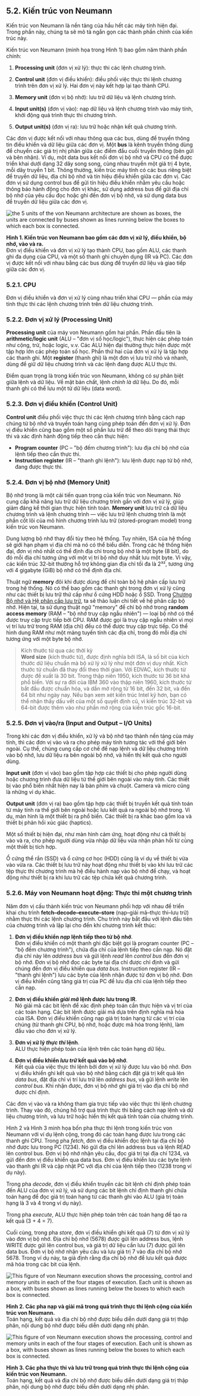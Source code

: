 ## 5.2. Kiến trúc von Neumann

Kiến trúc von Neumann là nền tảng của hầu hết các máy tính hiện đại. Trong phần này, chúng ta sẽ mô tả ngắn gọn các thành phần chính của kiến trúc này.

Kiến trúc von Neumann (minh họa trong Hình 1) bao gồm năm thành phần chính:

1. **Processing unit** (đơn vị xử lý): thực thi các lệnh chương trình.

2. **Control unit** (đơn vị điều khiển): điều phối việc thực thi lệnh chương trình trên đơn vị xử lý. Hai đơn vị này kết hợp lại tạo thành CPU.

3. **Memory unit** (đơn vị bộ nhớ): lưu trữ dữ liệu và lệnh chương trình.

4. **Input unit(s)** (đơn vị vào): nạp dữ liệu và lệnh chương trình vào máy tính, khởi động quá trình thực thi chương trình.

5. **Output unit(s)** (đơn vị ra): lưu trữ hoặc nhận kết quả chương trình.

Các đơn vị được kết nối với nhau thông qua các bus, dùng để truyền thông tin điều khiển và dữ liệu giữa các đơn vị. Một **bus** là kênh truyền thông dùng để chuyển các giá trị nhị phân giữa các điểm đầu cuối truyền thông (bên gửi và bên nhận). Ví dụ, một data bus kết nối đơn vị bộ nhớ và CPU có thể được triển khai dưới dạng 32 dây song song, cùng nhau truyền một giá trị 4 byte, mỗi dây truyền 1 bit. Thông thường, kiến trúc máy tính có các bus riêng biệt để truyền dữ liệu, địa chỉ bộ nhớ và tín hiệu điều khiển giữa các đơn vị. Các đơn vị sử dụng control bus để gửi tín hiệu điều khiển nhằm yêu cầu hoặc thông báo hành động cho đơn vị khác, sử dụng address bus để gửi địa chỉ bộ nhớ của yêu cầu đọc hoặc ghi đến đơn vị bộ nhớ, và sử dụng data bus để truyền dữ liệu giữa các đơn vị.

![the 5 units of the von Neumann architecture are shown as boxes, the units are connected by buses shown as lines running below the boxes to which each box is connected.](_images/vonNArch.png)

**Hình 1. Kiến trúc von Neumann bao gồm các đơn vị xử lý, điều khiển, bộ nhớ, vào và ra.**  
Đơn vị điều khiển và đơn vị xử lý tạo thành CPU, bao gồm ALU, các thanh ghi đa dụng của CPU, và một số thanh ghi chuyên dụng (IR và PC). Các đơn vị được kết nối với nhau bằng các bus dùng để truyền dữ liệu và giao tiếp giữa các đơn vị.

### 5.2.1. CPU

Đơn vị điều khiển và đơn vị xử lý cùng nhau triển khai CPU — phần của máy tính thực thi các lệnh chương trình trên dữ liệu chương trình.

### 5.2.2. Đơn vị xử lý (Processing Unit)

**Processing unit** của máy von Neumann gồm hai phần. Phần đầu tiên là **arithmetic/logic unit** (ALU – "đơn vị số học/logic"), thực hiện các phép toán như cộng, trừ, hoặc logic, v.v. Các ALU hiện đại thường thực hiện được một tập hợp lớn các phép toán số học. Phần thứ hai của đơn vị xử lý là tập hợp các thanh ghi. Một **register** (thanh ghi) là một đơn vị lưu trữ nhỏ và nhanh, dùng để giữ dữ liệu chương trình và các lệnh đang được ALU thực thi.

Điểm quan trọng là trong kiến trúc von Neumann, không có sự phân biệt giữa lệnh và dữ liệu. Về mặt bản chất, lệnh *chính là* dữ liệu. Do đó, mỗi thanh ghi có thể lưu một từ dữ liệu (data word).

### 5.2.3. Đơn vị điều khiển (Control Unit)

**Control unit** điều phối việc thực thi các lệnh chương trình bằng cách nạp chúng từ bộ nhớ và truyền toán hạng cùng phép toán đến đơn vị xử lý. Đơn vị điều khiển cũng bao gồm một số phần lưu trữ để theo dõi trạng thái thực thi và xác định hành động tiếp theo cần thực hiện:

- **Program counter** (PC – "bộ đếm chương trình"): lưu địa chỉ bộ nhớ của lệnh tiếp theo cần thực thi.
- **Instruction register** (IR – "thanh ghi lệnh"): lưu lệnh được nạp từ bộ nhớ, đang được thực thi.

### 5.2.4. Đơn vị bộ nhớ (Memory Unit)

Bộ nhớ trong là một cải tiến quan trọng của kiến trúc von Neumann. Nó cung cấp khả năng lưu trữ dữ liệu chương trình gần với đơn vị xử lý, giúp giảm đáng kể thời gian thực hiện tính toán. **Memory unit** lưu trữ cả dữ liệu chương trình và lệnh chương trình — việc lưu trữ lệnh chương trình là một phần cốt lõi của mô hình chương trình lưu trữ (stored-program model) trong kiến trúc von Neumann.

Dung lượng bộ nhớ thay đổi tùy theo hệ thống. Tuy nhiên, ISA của hệ thống sẽ giới hạn phạm vi địa chỉ mà nó có thể biểu diễn. Trong các hệ thống hiện đại, đơn vị nhỏ nhất có thể định địa chỉ trong bộ nhớ là một byte (8 bit), do đó mỗi địa chỉ tương ứng với một vị trí bộ nhớ duy nhất lưu một byte. Vì vậy, các kiến trúc 32-bit thường hỗ trợ không gian địa chỉ tối đa là 2³², tương ứng với 4 gigabyte (GiB) bộ nhớ có thể định địa chỉ.

Thuật ngữ **memory** đôi khi được dùng để chỉ toàn bộ hệ phân cấp lưu trữ trong hệ thống. Nó có thể bao gồm các thanh ghi trong đơn vị xử lý cũng như các thiết bị lưu trữ thứ cấp như ổ cứng HDD hoặc ổ SSD. Trong [Chương Bộ nhớ và Hệ phân cấp lưu trữ](../C11-MemHierarchy/index.html#_storage_and_the_memory_hierarchy), ta sẽ thảo luận chi tiết về hệ phân cấp bộ nhớ. Hiện tại, ta sử dụng thuật ngữ "memory" để chỉ bộ nhớ trong **random access memory** (RAM – "bộ nhớ truy cập ngẫu nhiên") — loại bộ nhớ có thể được truy cập trực tiếp bởi CPU. RAM được gọi là truy cập ngẫu nhiên vì mọi vị trí lưu trữ trong RAM (địa chỉ) đều có thể được truy cập trực tiếp. Có thể hình dung RAM như một mảng tuyến tính các địa chỉ, trong đó mỗi địa chỉ tương ứng với một byte bộ nhớ.


> Kích thước từ qua các thời kỳ  
> **Word size** (kích thước từ), được định nghĩa bởi ISA, là số bit của kích thước dữ liệu chuẩn mà bộ xử lý xử lý như một đơn vị duy nhất. Kích thước từ chuẩn đã thay đổi theo thời gian. Với EDVAC, kích thước từ được đề xuất là 30 bit. Trong thập niên 1950, kích thước từ 36 bit khá phổ biến. Với sự ra đời của IBM 360 vào thập niên 1960, kích thước từ bắt đầu được chuẩn hóa, và dần mở rộng từ 16 bit, đến 32 bit, và đến 64 bit như ngày nay. Nếu bạn xem xét kiến trúc Intel kỹ hơn, bạn có thể nhận thấy dấu vết của một số quyết định cũ, vì kiến trúc 32-bit và 64-bit được thêm vào như phần mở rộng của kiến trúc gốc 16-bit.

### 5.2.5. Đơn vị vào/ra (Input and Output – I/O Units)

Trong khi các đơn vị điều khiển, xử lý và bộ nhớ tạo thành nền tảng của máy tính, thì các đơn vị vào và ra cho phép máy tính tương tác với thế giới bên ngoài. Cụ thể, chúng cung cấp cơ chế để nạp lệnh và dữ liệu chương trình vào bộ nhớ, lưu dữ liệu ra bên ngoài bộ nhớ, và hiển thị kết quả cho người dùng.

**Input unit** (đơn vị vào) bao gồm tập hợp các thiết bị cho phép người dùng hoặc chương trình đưa dữ liệu từ thế giới bên ngoài vào máy tính. Các thiết bị vào phổ biến nhất hiện nay là bàn phím và chuột. Camera và micro cũng là những ví dụ khác.

**Output unit** (đơn vị ra) bao gồm tập hợp các thiết bị truyền kết quả tính toán từ máy tính ra thế giới bên ngoài hoặc lưu kết quả ra ngoài bộ nhớ trong. Ví dụ, màn hình là một thiết bị ra phổ biến. Các thiết bị ra khác bao gồm loa và thiết bị phản hồi xúc giác (haptics).

Một số thiết bị hiện đại, như màn hình cảm ứng, hoạt động như cả thiết bị vào và ra, cho phép người dùng vừa nhập dữ liệu vừa nhận phản hồi từ cùng một thiết bị tích hợp.

Ổ cứng thể rắn (SSD) và ổ cứng cơ học (HDD) cũng là ví dụ về thiết bị vừa vào vừa ra. Các thiết bị lưu trữ này hoạt động như thiết bị vào khi lưu trữ các tệp thực thi chương trình mà hệ điều hành nạp vào bộ nhớ để chạy, và hoạt động như thiết bị ra khi lưu trữ các tệp chứa kết quả chương trình.

### 5.2.6. Máy von Neumann hoạt động: Thực thi một chương trình

Năm đơn vị cấu thành kiến trúc von Neumann phối hợp với nhau để triển khai chu trình **fetch–decode–execute–store** (nạp–giải mã–thực thi–lưu trữ) nhằm thực thi các lệnh chương trình. Chu trình này bắt đầu với lệnh đầu tiên của chương trình và lặp lại cho đến khi chương trình kết thúc:

1. **Đơn vị điều khiển *nạp* lệnh tiếp theo từ bộ nhớ**.  
   Đơn vị điều khiển có một thanh ghi đặc biệt gọi là program counter (PC – "bộ đếm chương trình"), chứa địa chỉ của lệnh tiếp theo cần nạp. Nó đặt địa chỉ này lên *address bus* và gửi lệnh *read* lên *control bus* đến đơn vị bộ nhớ. Đơn vị bộ nhớ đọc các byte tại địa chỉ được chỉ định và gửi chúng đến đơn vị điều khiển qua *data bus*. Instruction register (IR – "thanh ghi lệnh") lưu các byte của lệnh nhận được từ đơn vị bộ nhớ. Đơn vị điều khiển cũng tăng giá trị của PC để lưu địa chỉ của lệnh tiếp theo cần nạp.

2. **Đơn vị điều khiển *giải mã* lệnh được lưu trong IR**.  
   Nó giải mã các bit lệnh để xác định phép toán cần thực hiện và vị trí của các toán hạng. Các bit lệnh được giải mã dựa trên định nghĩa mã hóa của ISA. Đơn vị điều khiển cũng nạp giá trị toán hạng từ các vị trí của chúng (từ thanh ghi CPU, bộ nhớ, hoặc được mã hóa trong lệnh), làm đầu vào cho đơn vị xử lý.

3. **Đơn vị xử lý *thực thi* lệnh**.  
   ALU thực hiện phép toán của lệnh trên các toán hạng dữ liệu.

4. **Đơn vị điều khiển *lưu trữ* kết quả vào bộ nhớ**.  
   Kết quả của việc thực thi lệnh bởi đơn vị xử lý được lưu vào bộ nhớ. Đơn vị điều khiển ghi kết quả vào bộ nhớ bằng cách đặt giá trị kết quả lên *data bus*, đặt địa chỉ vị trí lưu trữ lên *address bus*, và gửi lệnh *write* lên *control bus*. Khi nhận được, đơn vị bộ nhớ ghi giá trị vào địa chỉ bộ nhớ được chỉ định.

Các đơn vị vào và ra không tham gia trực tiếp vào việc thực thi lệnh chương trình. Thay vào đó, chúng hỗ trợ quá trình thực thi bằng cách nạp lệnh và dữ liệu chương trình, và lưu trữ hoặc hiển thị kết quả tính toán của chương trình.

Hình 2 và Hình 3 minh họa bốn pha thực thi lệnh trong kiến trúc von Neumann với ví dụ lệnh cộng, trong đó các toán hạng được lưu trong các thanh ghi CPU. Trong pha *fetch*, đơn vị điều khiển đọc lệnh tại địa chỉ bộ nhớ được lưu trong PC (1234). Nó gửi địa chỉ lên address bus và lệnh READ lên control bus. Đơn vị bộ nhớ nhận yêu cầu, đọc giá trị tại địa chỉ 1234, và gửi đến đơn vị điều khiển qua data bus. Đơn vị điều khiển lưu các byte lệnh vào thanh ghi IR và cập nhật PC với địa chỉ của lệnh tiếp theo (1238 trong ví dụ này).

Trong pha *decode*, đơn vị điều khiển truyền các bit lệnh chỉ định phép toán đến ALU của đơn vị xử lý, và sử dụng các bit lệnh chỉ định thanh ghi chứa toán hạng để đọc giá trị toán hạng từ các thanh ghi vào ALU (giá trị toán hạng là 3 và 4 trong ví dụ này).

Trong pha *execute*, ALU thực hiện phép toán trên các toán hạng để tạo ra kết quả (3 + 4 = 7).

Cuối cùng, trong pha *store*, đơn vị điều khiển ghi kết quả (7) từ đơn vị xử lý vào đơn vị bộ nhớ. Địa chỉ bộ nhớ (5678) được gửi lên address bus, lệnh WRITE được gửi lên control bus, và giá trị dữ liệu cần lưu (7) được gửi lên data bus. Đơn vị bộ nhớ nhận yêu cầu và lưu giá trị 7 vào địa chỉ bộ nhớ 5678. Trong ví dụ này, ta giả định rằng địa chỉ bộ nhớ để lưu kết quả được mã hóa trong các bit của lệnh.

![This figure of von Neumann execution shows the processing, control and memory units in each of the four stages of execution. Each unit is shown as a box, with buses shown as lines running below the boxes to which each box is connected.](_images/vonFD.png)

**Hình 2. Các pha nạp và giải mã trong quá trình thực thi lệnh cộng của kiến trúc von Neumann.**  
Toán hạng, kết quả và địa chỉ bộ nhớ được biểu diễn dưới dạng giá trị thập phân, nội dung bộ nhớ được biểu diễn dưới dạng nhị phân.

![This figure of von Neumann execution shows the processing, control and memory units in each of the four stages of execution. Each unit is shown as a box, with buses shown as lines running below the boxes to which each box is connected.](_images/vonES.png)

**Hình 3. Các pha thực thi và lưu trữ trong quá trình thực thi lệnh cộng của kiến trúc von Neumann.**  
Toán hạng, kết quả và địa chỉ bộ nhớ được biểu diễn dưới dạng giá trị thập phân, nội dung bộ nhớ được biểu diễn dưới dạng nhị phân.

